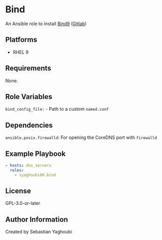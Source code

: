 # Bind

An Ansible role to install [Bind9](https://www.isc.org/bind/) ([Gitlab](https://gitlab.isc.org/isc-projects/bind9))

## Platforms

- RHEL 9

## Requirements

None.

## Role Variables

`bind_config_file:` - Path to a custom `named.conf`

## Dependencies

`ansible.posix.firewalld`: For opening the CoreDNS port with `firewalld`

## Example Playbook

```yaml
- hosts: dns_servers
  roles:
    - syaghoubi00.bind
```

## License

GPL-3.0-or-later

## Author Information

Created by Sebastian Yaghoubi
